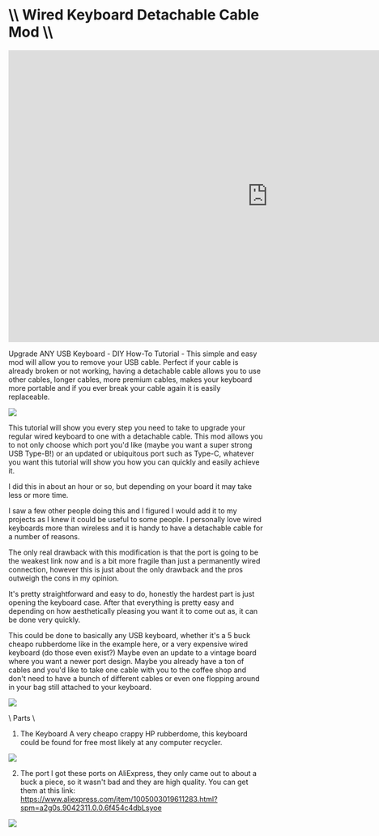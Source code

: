 # \\\ Wired Keyboard Detachable Cable Mod \\\

<iframe width="1024" height="576" src="https://www.youtube.com/embed/zvSa1-nTKV4" title="YouTube video player" frameborder="0" allow="accelerometer; autoplay; clipboard-write; encrypted-media; gyroscope; picture-in-picture" allowfullscreen></iframe>

Upgrade ANY USB Keyboard - DIY How-To Tutorial - This simple and easy mod will allow you to remove your USB cable. Perfect if your cable is already broken or not working, having a detachable cable allows you to use other cables, longer cables, more premium cables, makes your keyboard more portable and if you ever break your cable again it is easily replaceable. 

![](kb_1.jpg)

This tutorial will show you every step you need to take to upgrade your regular wired keyboard to one with a detachable cable. This mod allows you to not only choose which port you'd like (maybe you want a super strong USB Type-B!) or an updated or ubiquitous port such as Type-C, whatever you want this tutorial will show you how you can quickly and easily achieve it. 

I did this in about an hour or so, but depending on your board it may take less or more time. 

I saw a few other people doing this and I figured I would add it to my projects as I knew it could be useful to some people. I personally love wired keyboards more than wireless and it is handy to have a detachable cable for a number of reasons. 

The only real drawback with this modification is that the port is going to be the weakest link now and is a bit more fragile than just a permanently wired connection, however this is just about the only drawback and the pros outweigh the cons in my opinion. 

It's pretty straightforward and easy to do, honestly the hardest part is just opening the keyboard case. After that everything is pretty easy and depending on how aesthetically pleasing you want it to come out as, it can be done very quickly. 

This could be done to basically any USB keyboard, whether it's a 5 buck cheapo rubberdome like in the example here, or a very expensive wired keyboard (do those even exist?) Maybe even an update to a vintage board where you want a newer port design. Maybe you already have a ton of cables and you'd like to take one cable with you to the coffee shop and don't need to have a bunch of different cables or even one flopping around in your bag still attached to your keyboard. 

![](kb_1.jpg)

\\ Parts \\

1. The Keyboard
A very cheapo crappy HP rubberdome, this keyboard could be found for free most likely at any computer recycler.

![](kb_1.jpg)

2. The port
I got these ports on AliExpress, they only came out to about a buck a piece, so it wasn't bad and they are high quality. You can get them at this link: https://www.aliexpress.com/item/1005003019611283.html?spm=a2g0s.9042311.0.0.6f454c4dbLsyoe 

![](kb_1.jpg)

